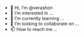 - 👋 Hi, I’m @verashon
- 👀 I’m interested in ...
- 🌱 I’m currently learning ...
- 💞️ I’m looking to collaborate on ...
- 📫 How to reach me ...

<!---
verashon/verashon is a ✨ special ✨ repository because its `README.md` (this file) appears on your GitHub profile.
You can click the Preview link to take a look at your changes.
--->
